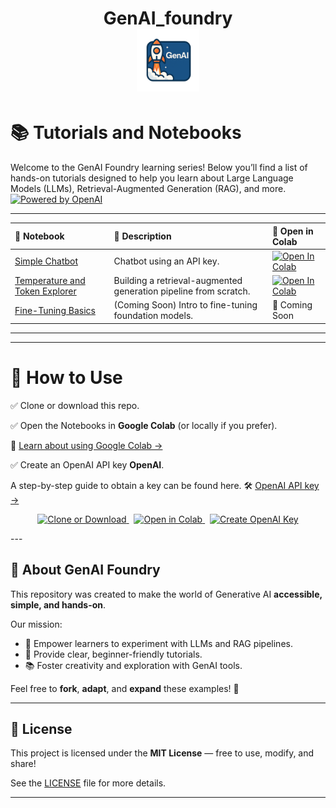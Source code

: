 <h1 align="center">
  GenAI_foundry
  <br>
  <img src="images/genai.png" alt="GenAI Badge" width="100">



# 📚 Tutorials and Notebooks

Welcome to the GenAI Foundry learning series!   Below you’ll find a list of hands-on tutorials designed to help you learn about Large Language Models (LLMs), Retrieval-Augmented Generation (RAG), and more. [![Powered by OpenAI](https://img.shields.io/badge/Powered_by-OpenAI-blue?logo=openai)](https://openai.com/)

---

| 📓 Notebook | 📝 Description | 🚀 Open in Colab |
|:-----------|:---------------|:----------------|
| [Simple Chatbot](notebooks/simple_chatbot.ipynb) | Chatbot using an API key. | [![Open In Colab](https://colab.research.google.com/assets/colab-badge.svg)](https://colab.research.google.com/drive/1k5VtEDxf7fYaeV_-fVezyJMaTvPi8P_q?usp=drive_link) |
| [Temperature and Token Explorer](notebooks/OpenAI_Temperature_Token.ipynb) | Building a retrieval-augmented generation pipeline from scratch. | [![Open In Colab](https://colab.research.google.com/assets/colab-badge.svg)](https://colab.research.google.com/drive/1nf4tB7OiVDmhc8Ubcjm5D0-TvzBR03M9) |
| [Fine-Tuning Basics](notebooks/fine_tuning_basics.ipynb) | (Coming Soon) Intro to fine-tuning foundation models. | 🚧 Coming Soon |


---

---

# 📝 How to Use

✅ Clone or download this repo.  

✅ Open the Notebooks in **Google Colab** (or locally if you prefer). 

 📖 [Learn about using Google Colab →](docs/collab_notes.md)

✅ Create an OpenAI API key **OpenAI**.

A step-by-step guide to obtain a key can be found here.
 🛠 [OpenAI API key →](docs/openai.md)



 <p align="center">
  <a href="https://github.com/dlwhyte/GenAI_foundry">
    <img src="https://img.shields.io/badge/Clone_or_Download-Repo-6A5ACD?style=for-the-badge&logo=github&logoColor=white" alt="Clone or Download">
  </a>
  &nbsp;
  <a href="https://colab.research.google.com/github/dlwhyte/GenAI_foundry">
    <img src="https://img.shields.io/badge/Open_in-Google_Colab-F9AB00?style=for-the-badge&logo=googlecolab&logoColor=black" alt="Open in Colab">
  </a>
  &nbsp;
  <a href="https://platform.openai.com/signup">
    <img src="https://img.shields.io/badge/Create_OpenAI-API_Key-5A3EBA?style=for-the-badge&logo=openai&logoColor=white" alt="Create OpenAI Key">
  </a>
</p>
---

## 📢 About GenAI Foundry

This repository was created to make the world of Generative AI **accessible, simple, and hands-on**.

Our mission:
- 🚀 Empower learners to experiment with LLMs and RAG pipelines.
- 🧠 Provide clear, beginner-friendly tutorials.
- 📚 Foster creativity and exploration with GenAI tools.

Feel free to **fork**, **adapt**, and **expand** these examples! 🎯

---

## 📝 License

This project is licensed under the **MIT License** — free to use, modify, and share!

See the [LICENSE](LICENSE) file for more details.

---

